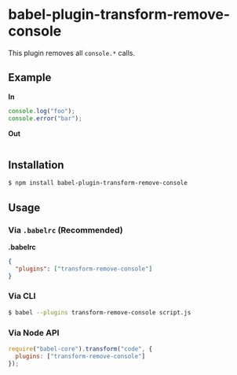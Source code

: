 # babel-plugin-transform-remove-console

This plugin removes all `console.*` calls.

## Example

**In**

```javascript
console.log("foo");
console.error("bar");
```

**Out**

```javascript
```

## Installation

```sh
$ npm install babel-plugin-transform-remove-console
```

## Usage

### Via `.babelrc` (Recommended)

**.babelrc**

```json
{
  "plugins": ["transform-remove-console"]
}
```

### Via CLI

```sh
$ babel --plugins transform-remove-console script.js
```

### Via Node API

```javascript
require("babel-core").transform("code", {
  plugins: ["transform-remove-console"]
});
```
